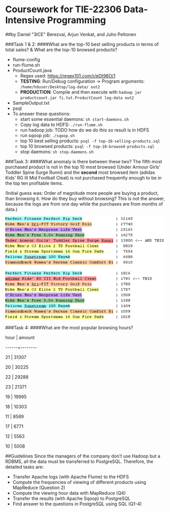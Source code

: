# Coursework for TIE-22306 Data-Intensive Programming
##by Daniel "3ICE" Berezvai, Arjun Venkat, and Juho Peltonen

###Task 1 & 2:
####What are the top-10 best selling products in terms of total sales? & What are the top-10 browsed products?
 * flume-config
 * run-flume.sh
 * ProductCount.java
   - Regex used: https://regex101.com/r/eDt96O/1
   - **TESTING**: Run/Debug configuration → Program arguments: `/home/hduser/Desktop/log-data/ out2`
   - **PRODUCTION**: Compile and then execute with `hadoop jar productcount.jar fi.tut.ProductCount log-data out2`
 * SampleOutput.txt
 * psql
 * To answer these questions:
   * start some essential daemons: `sh start-daemons.sh`
   * Copy log data to HDFS: `./run-flume.sh`
   * run hadoop job: TODO how do we do this so result is in HDFS
   * run sqoop job: `./sqoop.sh`
   * top 10 best selling products: `psql -f top-10-selling-products.sql`
   * top 10 browsed products: `psql -f top-10-browsed-products.sql`
   * stop daemons: `sh stop-daemons.sh`
 
###Task 3:
####What anomaly is there between these two?
The fifth most purchased product is not in the top 10 most browsed (Under Armour Girls' Toddler Spine Surge Runni) and the **second** most browsed item (adidas Kids' RG III Mid Football Cleat) is not purchased frequently enough to be in the top ten profitable items.

(Initial guess was: Order of magnitude more people are buying a product, than browsing it. How do they buy without browsing? This is not the answer, because the logs are from one day while the purchases are from months of data.)

![Q3](/Q3.png)

###Task 4:
####What are the most popular browsing hours?

hour | amount 

------+--------
   
   21 |  31307
   
   20 |  30225
   
   22 |  29288
   
   23 |  21371
   
   19 |  19995
   
   18 |  10303
   
   11 |   8589
   
   17 |   6771
   
   12 |   5563
   
   10 |   5008

##Guidelines
Since the managers of the company don’t use Hadoop but a RDBMS, all the data must be transferred to PostgreSQL. Therefore, the detailed tasks are:
* Transfer Apache logs (with Apache Flume) to the HDFS
* Compute the frequencies of viewing of different products using MapReduce (Question 2)
* Compute the viewing hour data with MapReduce (Q4)
* Transfer the results (with Apache Sqoop) to PostgreSQL
* Find answer to the questions in PostgreSQL using SQL (Q1-4)
